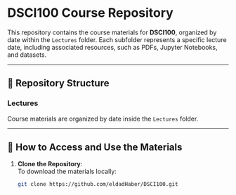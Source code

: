 # DSCI100 Course Repository

This repository contains the course materials for **DSCI100**, organized by date within the `Lectures` folder. Each subfolder represents a specific lecture date, including associated resources, such as PDFs, Jupyter Notebooks, and datasets.

---

## 📂 Repository Structure

### **Lectures**
Course materials are organized by date inside the `Lectures` folder. 

---

## 📖 How to Access and Use the Materials

1. **Clone the Repository**:  
   To download the materials locally:
   ```bash
   git clone https://github.com/eldadHaber/DSCI100.git

